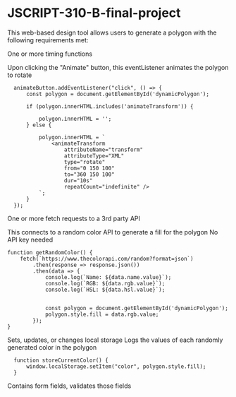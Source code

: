 # JSCRIPT-310-B-final-project
This web-based design tool allows users to generate a polygon with the following requirements met:


One or more timing functions

Upon clicking the "Animate" button, this eventListener animates the polygon to rotate

      animateButton.addEventListener("click", () => {
          const polygon = document.getElementById('dynamicPolygon');
          
          if (polygon.innerHTML.includes('animateTransform')) {
            
              polygon.innerHTML = '';
          } else {
             
              polygon.innerHTML = `
                  <animateTransform
                      attributeName="transform"
                      attributeType="XML"
                      type="rotate"
                      from="0 150 100"
                      to="360 150 100"
                      dur="10s"
                      repeatCount="indefinite" />
              `;
          }
      });

One or more fetch requests to a 3rd party API

This connects to a random color API to generate a fill for the polygon
No API key needed

    function getRandomColor() {
        fetch(`https://www.thecolorapi.com/random?format=json`)
            .then(response => response.json())
            .then(data => {
                console.log(`Name: ${data.name.value}`);
                console.log(`RGB: ${data.rgb.value}`);
                console.log(`HSL: ${data.hsl.value}`);
                
                
                const polygon = document.getElementById('dynamicPolygon');
                polygon.style.fill = data.rgb.value;
            });
    }

Sets, updates, or changes local storage
Logs the values of each randomly generated color in the polygon

      function storeCurrentColor() {
          window.localStorage.setItem("color", polygon.style.fill);
      }


Contains form fields, validates those fields

